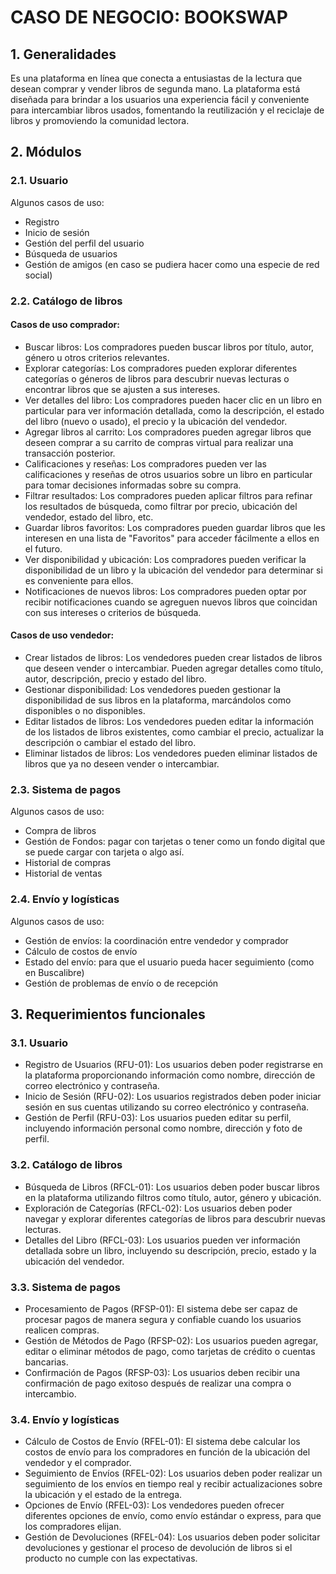 # CASO DE NEGOCIO: BOOKSWAP

## 1. Generalidades
Es una plataforma en línea que conecta a entusiastas de la lectura que desean comprar y vender libros de segunda mano. La plataforma está diseñada para brindar a los usuarios una experiencia fácil y conveniente para intercambiar libros usados, fomentando la reutilización y el reciclaje de libros y promoviendo la comunidad lectora.

## 2. Módulos

### 2.1. Usuario
Algunos casos de uso:
- Registro
- Inicio de sesión
- Gestión del perfil del usuario
- Búsqueda de usuarios
- Gestión de amigos (en caso se pudiera hacer como una especie de red social)

### 2.2. Catálogo de libros
#### Casos de uso comprador:
- Buscar libros: Los compradores pueden buscar libros por título, autor, género u otros criterios relevantes.
- Explorar categorías: Los compradores pueden explorar diferentes categorías o géneros de libros para descubrir nuevas lecturas o encontrar libros que se ajusten a sus intereses.
- Ver detalles del libro: Los compradores pueden hacer clic en un libro en particular para ver información detallada, como la descripción, el estado del libro (nuevo o usado), el precio y la ubicación del vendedor.
- Agregar libros al carrito: Los compradores pueden agregar libros que deseen comprar a su carrito de compras virtual para realizar una transacción posterior.
- Calificaciones y reseñas: Los compradores pueden ver las calificaciones y reseñas de otros usuarios sobre un libro en particular para tomar decisiones informadas sobre su compra.
- Filtrar resultados: Los compradores pueden aplicar filtros para refinar los resultados de búsqueda, como filtrar por precio, ubicación del vendedor, estado del libro, etc.
- Guardar libros favoritos: Los compradores pueden guardar libros que les interesen en una lista de "Favoritos" para acceder fácilmente a ellos en el futuro.
- Ver disponibilidad y ubicación: Los compradores pueden verificar la disponibilidad de un libro y la ubicación del vendedor para determinar si es conveniente para ellos.
- Notificaciones de nuevos libros: Los compradores pueden optar por recibir notificaciones cuando se agreguen nuevos libros que coincidan con sus intereses o criterios de búsqueda.
  
#### Casos de uso vendedor:
- Crear listados de libros: Los vendedores pueden crear listados de libros que deseen vender o intercambiar. Pueden agregar detalles como título, autor, descripción, precio y estado del libro.
- Gestionar disponibilidad: Los vendedores pueden gestionar la disponibilidad de sus libros en la plataforma, marcándolos como disponibles o no disponibles.
- Editar listados de libros: Los vendedores pueden editar la información de los listados de libros existentes, como cambiar el precio, actualizar la descripción o cambiar el estado del libro.
- Eliminar listados de libros: Los vendedores pueden eliminar listados de libros que ya no deseen vender o intercambiar.

### 2.3. Sistema de pagos
Algunos casos de uso:
- Compra de libros
- Gestión de Fondos: pagar con tarjetas o tener como un fondo digital que se puede cargar con tarjeta o algo así.
- Historial de compras
- Historial de ventas

### 2.4. Envío y logísticas
Algunos casos de uso:
- Gestión de envíos: la coordinación entre vendedor y comprador
- Cálculo de costos de envío
- Estado del envío: para que el usuario pueda hacer seguimiento (como en Buscalibre)
- Gestión de problemas de envío o de recepción

## 3. Requerimientos funcionales

### 3.1. Usuario
- Registro de Usuarios (RFU-01): Los usuarios deben poder registrarse en la plataforma proporcionando información como nombre, dirección de correo electrónico y contraseña.
- Inicio de Sesión (RFU-02): Los usuarios registrados deben poder iniciar sesión en sus cuentas utilizando su correo electrónico y contraseña.
- Gestión de Perfil (RFU-03): Los usuarios pueden editar su perfil, incluyendo información personal como nombre, dirección y foto de perfil.
### 3.2. Catálogo de libros
- Búsqueda de Libros (RFCL-01): Los usuarios deben poder buscar libros en la plataforma utilizando filtros como título, autor, género y ubicación.
- Exploración de Categorías (RFCL-02): Los usuarios deben poder navegar y explorar diferentes categorías de libros para descubrir nuevas lecturas.
- Detalles del Libro (RFCL-03): Los usuarios pueden ver información detallada sobre un libro, incluyendo su descripción, precio, estado y la ubicación del vendedor.
### 3.3. Sistema de pagos
- Procesamiento de Pagos (RFSP-01): El sistema debe ser capaz de procesar pagos de manera segura y confiable cuando los usuarios realicen compras.
- Gestión de Métodos de Pago (RFSP-02): Los usuarios pueden agregar, editar o eliminar métodos de pago, como tarjetas de crédito o cuentas bancarias.
- Confirmación de Pagos (RFSP-03): Los usuarios deben recibir una confirmación de pago exitoso después de realizar una compra o intercambio.
### 3.4. Envío y logísticas
- Cálculo de Costos de Envío (RFEL-01): El sistema debe calcular los costos de envío para los compradores en función de la ubicación del vendedor y el comprador.
- Seguimiento de Envíos (RFEL-02): Los usuarios deben poder realizar un seguimiento de los envíos en tiempo real y recibir actualizaciones sobre la ubicación y el estado de la entrega.
- Opciones de Envío (RFEL-03): Los vendedores pueden ofrecer diferentes opciones de envío, como envío estándar o express, para que los compradores elijan.
- Gestión de Devoluciones (RFEL-04): Los usuarios deben poder solicitar devoluciones y gestionar el proceso de devolución de libros si el producto no cumple con las expectativas.
